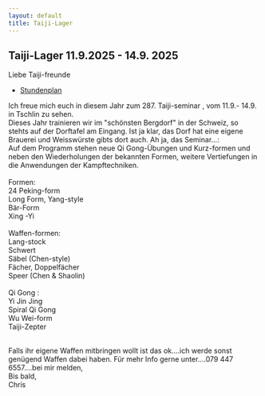 ```yaml
---
layout: default
title: Taiji-Lager
---
```

## Taiji-Lager 11.9.2025 - 14.9. 2025

Liebe Taiji-freunde<br>
<ul class="small-block-grid-1 medium-block-grid-2 large-block-grid-3">
<li><a target="_blank" href="http://www.wu-shu.ch/images/zeitplan_tschlin_25.pdf" class="button-contact-info">Stundenplan</a></li>
</ul>
Ich freue mich euch in diesem Jahr zum 287. Taiji-seminar , vom 11.9.- 14.9. in Tschlin
zu sehen.<br>
Dieses Jahr trainieren wir im "schönsten Bergdorf" in der Schweiz, so stehts auf der Dorftafel
am Eingang. Ist ja klar, das Dorf hat eine eigene Brauerei und Weisswürste gibts dort auch.
Ah ja, das Seminar...:<br>
Auf dem Programm stehen neue Qi Gong-Übungen und Kurz-formen und neben den
Wiederholungen der bekannten Formen, weitere Vertiefungen in die Anwendungen der
Kampftechniken.<br>
<br>
Formen:<br>
24 Peking-form<br>
Long Form, Yang-style<br>
Bär-Form<br>
Xing -Yi<br>
<br>
Waffen-formen:<br>
Lang-stock<br>
Schwert<br>
Säbel (Chen-style)<br>
Fächer, Doppelfächer<br>
Speer (Chen & Shaolin)<br>
<br>
Qi Gong :<br>
Yi Jin Jing<br>
Spiral Qi Gong<br>
Wu Wei-form<br>
Taiji-Zepter<br>
<br>

Falls ihr eigene Waffen mitbringen wollt ist das ok....ich werde sonst genügend Waffen dabei haben.
Für mehr Info gerne unter....079 447 6557....bei mir melden,<br>
Bis bald,<br>
Chris